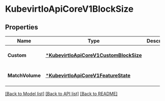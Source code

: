 # KubevirtIoApiCoreV1BlockSize

## Properties
Name | Type | Description | Notes
------------ | ------------- | ------------- | -------------
**Custom** | [***KubevirtIoApiCoreV1CustomBlockSize**](kubevirt.io.api.core.v1.CustomBlockSize.md) |  | [optional] [default to null]
**MatchVolume** | [***KubevirtIoApiCoreV1FeatureState**](kubevirt.io.api.core.v1.FeatureState.md) |  | [optional] [default to null]

[[Back to Model list]](../README.md#documentation-for-models) [[Back to API list]](../README.md#documentation-for-api-endpoints) [[Back to README]](../README.md)


